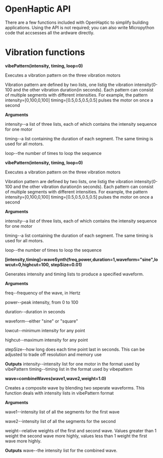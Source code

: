 # OpenHaptic API
There are a few functions included with OpenHaptic to simplify building applications. Using the API is not required; you can also write Micropython code that accsesses all the ardware directly.

# Vibration functions

**vibePattern(intensity, timing, loop=0)**

Executes a vibration pattern on the three vibration motors

Vibration pattern are defined by two lists, one listig the vibration intensity(0-100 and the other vibration duration(in seconds). Each pattern can consist of multiple segments with different intensities. For example, the pattern
intensity=[0,100,0,100]
timing=[0.5,0.5,0.5,0.5] pulses the motor on once a second

**Arguments**

intensity--a list of three lists, each of which contains the intensity sequence for one motor

timing--a list containing the duration of each segment. The same timing is used for all motors.

loop--the number of times to loop the sequence

**vibePattern(intensity, timing, loop=0)**

Executes a vibration pattern on the three vibration motors

Vibration pattern are defined by two lists, one listig the vibration intensity(0-100 and the other vibration duration(in seconds). Each pattern can consist of multiple segments with different intensities. For example, the pattern
intensity=[0,100,0,100]
timing=[0.5,0.5,0.5,0.5] pulses the motor on once a second

**Arguments**

intensity--a list of three lists, each of which contains the intensity sequence for one motor

timing--a list containing the duration of each segment. The same timing is used for all motors.

loop--the number of times to loop the sequence

**[intensity,timing]=waveSynth(freq,power,duration=1,waveform="sine",lowcut=0,highcut=100, stepSize=0.01)**

Generates intensity and timing lists to produce a specified waveform.

**Arguments**

freq--frequency of the wave, in Hertz

power--peak intensity, from 0 to 100

duration--duration in seconds

waveform--either "sine" or "square"

lowcut--minimum intensity for any point

highcut--maximum intensity for any point

stepSize--how long does each time point last in seconds. This can be adjusted to trade off resolution and memory use

**Outputs**
intensity--intensity list for one motor in the format used by vibePattern
timing--timing list in the format used by vibepattern

**wave=combineWaves(wave1,wave2,weight=1.0)**

Creates a composite wave by blending two seperate waveforms. This function deals with intensity lists in vibePattern format

**Arguments**

wave1--intensity list of all the segments for the first wave

wave2--intensity list of all the segments for the second

weight--relative weights of the first and second wave. Values greater than 1 weight the second wave more highly, values less than 1 weight the first wave more highly.


**Outputs**
wave--the intensity list for the combined wave.


